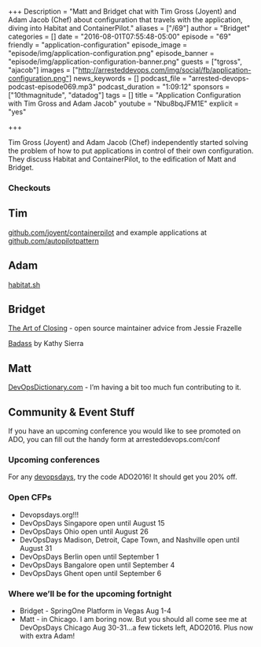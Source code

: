 +++
Description = "Matt and Bridget chat with Tim Gross (Joyent) and Adam Jacob (Chef) about configuration that travels with the application, diving into Habitat and ContainerPilot."
aliases = ["/69"]
author = "Bridget"
categories = []
date = "2016-08-01T07:55:48-05:00"
episode = "69"
friendly = "application-configuration"
episode_image = "episode/img/application-configuration.png"
episode_banner = "episode/img/application-configuration-banner.png"
guests = ["tgross", "ajacob"]
images = ["http://arresteddevops.com/img/social/fb/application-configuration.png"]
news_keywords = []
podcast_file = "arrested-devops-podcast-episode069.mp3"
podcast_duration = "1:09:12"
sponsors = ["10thmagnitude", "datadog"]
tags = []
title = "Application Configuration with Tim Gross and Adam Jacob"
youtube = "Nbu8bqJFM1E"
explicit = "yes"

+++

Tim Gross (Joyent) and Adam Jacob (Chef) independently started solving the problem of how to put applications in control of their own configuration. They discuss Habitat and ContainerPilot, to the edification of Matt and Bridget.



### Checkouts

## Tim
[github.com/joyent/containerpilot](https://github.com/joyent/containerpilot) and example applications at [github.com/autopilotpattern](https://github.com/autopilotpattern)

## Adam
[habitat.sh](https://www.habitat.sh/)


## Bridget
[The Art of Closing](https://blog.jessfraz.com/post/the-art-of-closing/) - open source maintainer advice from Jessie Frazelle

[Badass](https://www.amazon.com/Badass-Making-Awesome-Kathy-Sierra/dp/1491919019) by Kathy Sierra

## Matt
[DevOpsDictionary.com](http://devopsdictionary.com/wiki/Main_Page) - I’m having a bit too much fun contributing to it.

## Community & Event Stuff
If you have an upcoming conference you would like to see promoted on ADO, you can fill out the handy form at arresteddevops.com/conf

### Upcoming conferences

For any [devopsdays](http://devopsdays.org), try the code ADO2016! It should get you 20% off.

### Open CFPs

* Devopsdays.org!!!
* DevOpsDays Singapore open until August 15
* DevOpsDays Ohio open until August 26
* DevOpsDays Madison, Detroit, Cape Town, and Nashville open until August 31
* DevOpsDays Berlin open until September 1
* DevOpsDays Bangalore open until September 4
* DevOpsDays Ghent open until September 6

### Where we’ll be for the upcoming fortnight

* Bridget - SpringOne Platform in Vegas Aug 1-4
* Matt - in Chicago. I am boring now. But you should all come see me at DevOpsDays Chicago Aug 30-31...a few tickets left, ADO2016. Plus now with extra Adam!
